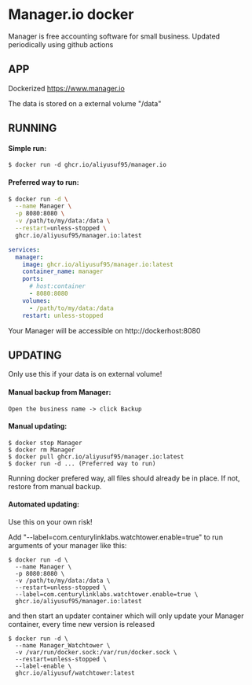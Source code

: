 # Manager.io docker

Manager is free accounting software for small business. Updated periodically using github actions

## APP

Dockerized https://www.manager.io

The data is stored on a external volume "/data"

## RUNNING

#### Simple run:

```
$ docker run -d ghcr.io/aliyusuf95/manager.io
```

#### Preferred way to run:

```bash
$ docker run -d \
  --name Manager \
  -p 8080:8080 \
  -v /path/to/my/data:/data \
  --restart=unless-stopped \
  ghcr.io/aliyusuf95/manager.io:latest
```

```yaml
services:
  manager:
    image: ghcr.io/aliyusuf95/manager.io:latest
    container_name: manager
    ports:
      # host:container
      - 8080:8080
    volumes:
      - /path/to/my/data:/data
    restart: unless-stopped
```

Your Manager will be accessible on http://dockerhost:8080

## UPDATING

<Warning>Only use this if your data is on external volume!</Warning>

#### Manual backup from Manager:

```
Open the business name -> click Backup
```

#### Manual updating:

```
$ docker stop Manager
$ docker rm Manager
$ docker pull ghcr.io/aliyusuf95/manager.io:latest
$ docker run -d ... (Preferred way to run)
```

Running docker prefered way, all files should already be in place. If not, restore from manual backup.

#### Automated updating:

<Warning>Use this on your own risk!</Warning>

Add "--label=com.centurylinklabs.watchtower.enable=true" to run arguments of your manager like this:

```
$ docker run -d \
  --name Manager \
  -p 8080:8080 \
  -v /path/to/my/data:/data \
  --restart=unless-stopped \
  --label=com.centurylinklabs.watchtower.enable=true \
  ghcr.io/aliyusuf95/manager.io:latest
```

and then start an updater container which will only update your Manager container, every time new version is released

```
$ docker run -d \
  --name Manager_Watchtower \
  -v /var/run/docker.sock:/var/run/docker.sock \
  --restart=unless-stopped \
  --label-enable \
  ghcr.io/aliyusuf/watchtower:latest
```
